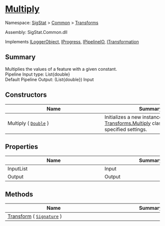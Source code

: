 # [Multiply](./Multiply.md)

Namespace: [SigStat]() > [Common](./../README.md) > [Transforms](./README.md)

Assembly: SigStat.Common.dll

Implements [ILoggerObject](./../ILoggerObject.md), [IProgress](./../Helpers/IProgress.md), [IPipelineIO](./../Pipeline/IPipelineIO.md), [ITransformation](./../ITransformation.md)

## Summary
Multiplies the values of a feature with a given constant.  <br>Pipeline Input type: List{double}<br>Default Pipeline Output: (List{double}) Input

## Constructors

| Name | Summary | 
| --- | --- | 
| Multiply ( [`Double`](https://docs.microsoft.com/en-us/dotnet/api/System.Double) )<div style="width: 300px">| Initializes a new instance of the [Transforms.Multiply](https://github.com/hargitomi97/sigstat/blob/master/docs/md/SigStat/Common/Transforms/Multiply.md) class with specified settings.<div style="width: 300px">| <br>


## Properties

| Name | Summary | 
| --- | --- | 
| InputList<div style="width: 300px">| Input<div style="width: 300px">| <br>
| Output<div style="width: 300px">| Output<div style="width: 300px">| <br>


## Methods

| Name | Summary | 
| --- | --- | 
| [Transform](./Methods/Multiply-100663629.md) ( [`Signature`](./../Signature.md) )<div style="width: 300px">| <div style="width: 300px">| <br>


